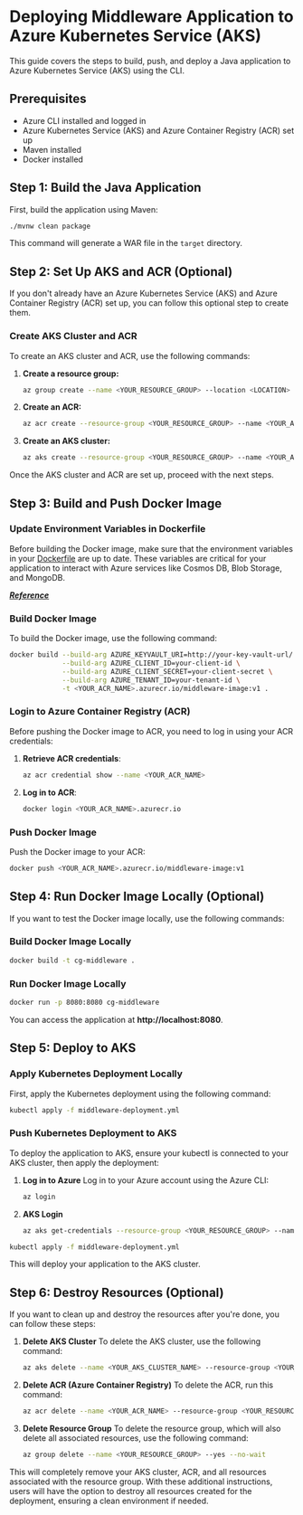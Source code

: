 # Deploying Middleware Application to Azure Kubernetes Service (AKS)
This guide covers the steps to build, push, and deploy a Java application to Azure Kubernetes Service (AKS) using the CLI.

## Prerequisites

* Azure CLI installed and logged in 
* Azure Kubernetes Service (AKS) and Azure Container Registry (ACR) set up 
* Maven installed 
* Docker installed

## Step 1: Build the Java Application
First, build the application using Maven:

```bash
./mvnw clean package
```
This command will generate a WAR file in the `target` directory.

## Step 2: Set Up AKS and ACR (Optional)
If you don't already have an Azure Kubernetes Service (AKS) and Azure Container Registry (ACR) set up, you can follow this optional step to create them.

### Create AKS Cluster and ACR

To create an AKS cluster and ACR, use the following commands:

1. **Create a resource group:**
   ```bash
   az group create --name <YOUR_RESOURCE_GROUP> --location <LOCATION>
   ```

2. **Create an ACR:**
   ```bash
   az acr create --resource-group <YOUR_RESOURCE_GROUP> --name <YOUR_ACR_NAME> --sku Basic
   ```

3. **Create an AKS cluster:**
   ```bash
   az aks create --resource-group <YOUR_RESOURCE_GROUP> --name <YOUR_AKS_CLUSTER_NAME> --node-count 1 --enable-managed-identity --attach-acr <YOUR_ACR_NAME>
   ```
Once the AKS cluster and ACR are set up, proceed with the next steps.

## Step 3: Build and Push Docker Image

### Update Environment Variables in Dockerfile

Before building the Docker image, make sure that the environment variables in your [Dockerfile](Dockerfile) are up to date. These variables are critical for your application to interact with Azure services like Cosmos DB, Blob Storage, and MongoDB.

[**_Reference_**](env_variables.md)

### Build Docker Image
To build the Docker image, use the following command:

```bash
docker build --build-arg AZURE_KEYVAULT_URI=http://your-key-vault-url/ \
             --build-arg AZURE_CLIENT_ID=your-client-id \
             --build-arg AZURE_CLIENT_SECRET=your-client-secret \
             --build-arg AZURE_TENANT_ID=your-tenant-id \
             -t <YOUR_ACR_NAME>.azurecr.io/middleware-image:v1 .
```

### Login to Azure Container Registry (ACR)
Before pushing the Docker image to ACR, you need to log in using your ACR credentials:

1. **Retrieve ACR credentials**:

    ```bash
    az acr credential show --name <YOUR_ACR_NAME>
    ```

2. **Log in to ACR**:

    ```bash
    docker login <YOUR_ACR_NAME>.azurecr.io
    ```
   

### Push Docker Image
Push the Docker image to your ACR:

```bash
docker push <YOUR_ACR_NAME>.azurecr.io/middleware-image:v1
```

## Step 4: Run Docker Image Locally (Optional)
If you want to test the Docker image locally, use the following commands:

### Build Docker Image Locally
```bash
docker build -t cg-middleware .
```
### Run Docker Image Locally
```bash
docker run -p 8080:8080 cg-middleware
```
You can access the application at **http://localhost:8080**.

## Step 5: Deploy to AKS
### Apply Kubernetes Deployment Locally
First, apply the Kubernetes deployment using the following command:

```bash
kubectl apply -f middleware-deployment.yml
```
### Push Kubernetes Deployment to AKS
To deploy the application to AKS, ensure your kubectl is connected to your AKS cluster, then apply the deployment:

1. **Log in to Azure**
   Log in to your Azure account using the Azure CLI:
    ```bash
   az login
    ```
2. **AKS Login**
   ```bash
   az aks get-credentials --resource-group <YOUR_RESOURCE_GROUP> --name <YOUR_AKS_CLUSTER_NAME>
   ```

```bash
kubectl apply -f middleware-deployment.yml
```
This will deploy your application to the AKS cluster.

## Step 6: Destroy Resources (Optional)

If you want to clean up and destroy the resources after you're done, you can follow these steps:

1. **Delete AKS Cluster**
   To delete the AKS cluster, use the following command:
   ```bash 
   az aks delete --name <YOUR_AKS_CLUSTER_NAME> --resource-group <YOUR_RESOURCE_GROUP> --yes --no-wait
   ```
2. **Delete ACR (Azure Container Registry)**
   To delete the ACR, run this command:
   ```bash 
   az acr delete --name <YOUR_ACR_NAME> --resource-group <YOUR_RESOURCE_GROUP>
   ```
3. **Delete Resource Group**
   To delete the resource group, which will also delete all associated resources, use the following command:
   ```bash 
   az group delete --name <YOUR_RESOURCE_GROUP> --yes --no-wait
   ```
This will completely remove your AKS cluster, ACR, and all resources associated with the resource group.
With these additional instructions, users will have the option to destroy all resources created for the deployment, ensuring a clean environment if needed.
